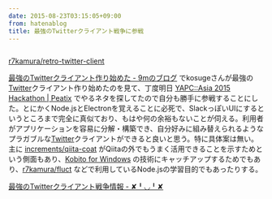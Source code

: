 ```yaml
---
date: 2015-08-23T03:15:05+09:00
from: hatenablog
title: 最強のTwitterクライアント戦争に参戦
---
```


<p><img src="https://pbs.twimg.com/media/CNCADF9UsAAHyE_.png:large" alt="" /></p>

<p><a href="https://github.com/r7kamura/retro-twitter-client">r7kamura/retro-twitter-client</a></p>

<p><a href="http://blog.kksg.net/posts/electron-twitter-client">最強のTwitterクライアント作り始めた - 9mのブログ</a> でkosugeさんが最強の<a class="keyword" href="http://d.hatena.ne.jp/keyword/Twitter">Twitter</a>クライアント作り始めたのを見て、丁度明日 <a href="http://yapcasia2015-hackathon.peatix.com/">YAPC::Asia 2015 Hackathon | Peatix</a> でやるネタを探してたので自分も勝手に参戦することにした。とにかくNode.jsとElectronを覚えることに必死で、SlackっぽいUIにするというところまで完全に真似ており、もはや何の余裕もないことが伺える。利用者がアプリケーションを容易に分解・構築でき、自分好みに組み替えられるようなプラガブルな<a class="keyword" href="http://d.hatena.ne.jp/keyword/Twitter">Twitter</a>クライアントができると良いと思う。特に具体案は無い。主に <a href="https://github.com/increments/qiita-coat">increments/qiita-coat</a> がQiitaの外でもうまく活用できることを示すためという側面もあり、<a href="http://kobito.qiita.com/win">Kobito for Windows</a> の技術にキャッチアップするためでもあり、<a href="https://github.com/r7kamura/fluct">r7kamura/fluct</a> などで利用しているNode.jsの学習目的でもあったりする。</p>

<p><a href="http://r7kamura.hatenablog.com/entry/2015/08/25/154846">最強のTwitterクライアント戦争情報 - ✘╹◡╹✘</a></p>

